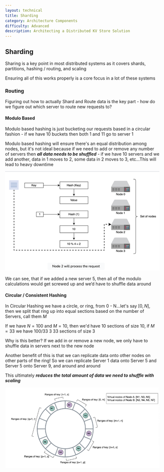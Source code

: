 ```yaml
---
layout: technical
title: Sharding
category: Architecture Components
difficulty: Advanced
description: Architecting a Distributed KV Store Solution
---
```

## Sharding
Sharing is a key point in most distributed systems as it covers shards, partitions, hashing / routing, and scaling

Ensuring all of this works properly is a core focus in a lot of these systems

### Routing
Figuring out how to actually Shard and Route data is the key part - how do we figure out which server to route new requests to?

#### Modulo Based
Modulo based hashing is just bucketing our requests based in a circular fashion - if we have 10 buckets then both 1 and 11 go to server 1

Modulo based hashing will ensure there's an equal distribution among nodes, but it's not ideal because if we need to add or remove any number of servers then ***all data needs to be shuffled*** - if we have 10 servers and we add another, data in 1 moves to 2, some data in 2 moves to 3, etc...This will lead to heavy downtime

![Modulo Based Hashing](./images/modulo_based.png)

We can see, that if we added a new server 5, then all of the modulo calculations would get screwed up and we’d have to shuffle data around

#### Circular / Consistent Hashing
In Circular Hashing we have a circle, or ring, from 0 - N...let's say $[0, N]$, then we split that ring up into equal sections based on the number of Servers, call them $M$

If we have $N = 100$ and $M = 10$, then we'd have 10 sections of size 10, if $M = 33$ we have $100 / 33 ~ 3$ 33 sections of size 3

Why is this better? If we add in or remove a new node, we only have to shuffle data in servers next to the new node

Another benefit of this is that we can replicate data onto other nodes on other parts of the ring! So we can replicate Server 1 data onto Server 5 and Server 5 onto Server 9, and around and around

This ultimately ***reduces the total amount of data we need to shuffle with scaling***

![Circular Hashing](./images/circular_hash.png)

